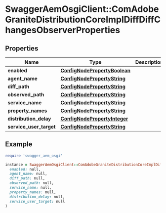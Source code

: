 # SwaggerAemOsgiClient::ComAdobeGraniteDistributionCoreImplDiffDiffChangesObserverProperties

## Properties

| Name | Type | Description | Notes |
| ---- | ---- | ----------- | ----- |
| **enabled** | [**ConfigNodePropertyBoolean**](ConfigNodePropertyBoolean.md) |  | [optional] |
| **agent_name** | [**ConfigNodePropertyString**](ConfigNodePropertyString.md) |  | [optional] |
| **diff_path** | [**ConfigNodePropertyString**](ConfigNodePropertyString.md) |  | [optional] |
| **observed_path** | [**ConfigNodePropertyString**](ConfigNodePropertyString.md) |  | [optional] |
| **service_name** | [**ConfigNodePropertyString**](ConfigNodePropertyString.md) |  | [optional] |
| **property_names** | [**ConfigNodePropertyString**](ConfigNodePropertyString.md) |  | [optional] |
| **distribution_delay** | [**ConfigNodePropertyInteger**](ConfigNodePropertyInteger.md) |  | [optional] |
| **service_user_target** | [**ConfigNodePropertyString**](ConfigNodePropertyString.md) |  | [optional] |

## Example

```ruby
require 'swagger_aem_osgi'

instance = SwaggerAemOsgiClient::ComAdobeGraniteDistributionCoreImplDiffDiffChangesObserverProperties.new(
  enabled: null,
  agent_name: null,
  diff_path: null,
  observed_path: null,
  service_name: null,
  property_names: null,
  distribution_delay: null,
  service_user_target: null
)
```


